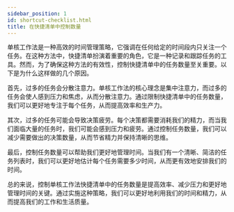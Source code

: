 ```yaml
---
sidebar_position: 1
id: shortcut-checklist.html
title: 在快捷清单中控制数量
---
```


单核工作法是一种高效的时间管理策略，它强调在任何给定的时间段内只关注一个任务。在这种方法中，快捷清单扮演着重要的角色，它是一种记录和跟踪任务的工具。然而，为了确保这种方法的有效性，控制快捷清单中的任务数量至关重要。以下是为什么这样做的几个原因。

首先，过多的任务会分散注意力。单核工作法的核心理念是集中注意力，而过多的任务会使人感到压力和焦虑，从而分散注意力。通过限制快捷清单中的任务数量，我们可以更好地专注于每个任务，从而提高效率和生产力。

其次，过多的任务可能会导致决策疲劳。每个决策都需要消耗我们的精力，而当我们面临大量的任务时，我们可能会感到压力和疲劳。通过控制任务数量，我们可以减少需要做出的决策数量，从而节省精力并保持清晰的思维。

最后，控制任务数量可以帮助我们更好地管理时间。当我们有一个清晰、简洁的任务列表时，我们可以更好地估计每个任务需要多少时间，从而更有效地安排我们的时间。

总的来说，控制单核工作法快捷清单中的任务数量是提高效率、减少压力和更好地管理时间的关键。通过实施这种策略，我们可以更好地利用我们的时间和精力，从而提高我们的工作和生活质量。
